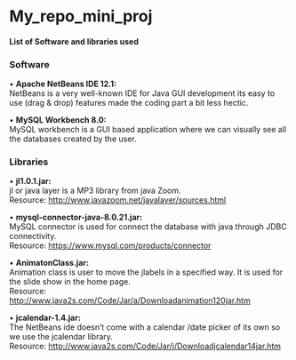 # My_repo_mini_proj

#### List of Software and libraries used

### Software
•	**Apache NetBeans IDE 12.1:** <br />
NetBeans is a very well-known IDE for Java GUI development its easy to use (drag & drop) features made the coding part a bit less hectic.

•	**MySQL Workbench 8.0:** <br />
MySQL workbench is a GUI based application where we can visually see all the databases created by the user.

### Libraries
•	**jl1.0.1.jar:** <br />
jl or java layer is a MP3 library from java Zoom.<br />
Resource: http://www.javazoom.net/javalayer/sources.html
 
•	**mysql-connector-java-8.0.21.jar:** <br />
MySQL connector is used for connect the database with java through JDBC connectivity.<br />
Resource: https://www.mysql.com/products/connector 
 
•	**AnimatonClass.jar:** <br />
Animation class is user to move the jlabels in a specified way. It is used for the slide show in the home page.<br />
Resource: http://www.java2s.com/Code/Jar/a/Downloadanimation120jar.htm

•	**jcalendar-1.4.jar:** <br />
The NetBeans ide doesn’t come with a calendar /date picker of its own so we use the jcalendar library.<br />
Resource: http://www.java2s.com/Code/Jar/j/Downloadjcalendar14jar.htm
